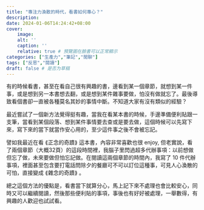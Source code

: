 ```yaml
---
title: "專注力渙散的時代，看書如何專心？"
description: 
date: 2024-01-06T14:24:42+08:00
cover:
    image:
    alt: ''
    caption: ''
    relative: true # 預覽圖在臉書可以正常顯示
categories: ["生產力","筆記","閒聊"]
tags: ["反思","閱讀"]
draft: false # 是否为草稿
---
```


有的時候看書，甚至在看自己很有興趣的書，邊看到某一個章節，就想到某一件事，或是想到另一本書想去翻，或是想到某件雜事要做，怕沒有做就忘了。最後導致看個書卻一直被各種莫名其妙的事情中斷。不知道大家有沒有類似的經驗？

最近嘗試了一個新方法覺得挺有趣，當我在看某本書的時候，手邊準備便利貼跟一支筆，當看到某個段落、想到某件事情要去查或是要去做，這個時候可以先寫下來，寫下來的當下就當作安心用的，至少這件事之後不會被忘記。

譬如我最近在看 ⟪正念的奇蹟⟫ 這本書，內容非常喜歡也很 enjoy, 但老實說，看了兩個章節（大概32頁）的這段時間裡，我腦子里閃過超多代辦事項：以前想做但忘了做，未來要做但怕忘記做。在閱讀這兩個章節的時間內，我寫了 10 件代辦事項，裡面甚至包含要打電話問除夕的餐廳可不可以訂位這種事，可見人心渙散的可怕，直接變成 ⟪雜念的奇蹟⟫ 。

總之這個方法的優點是，看書當下就算分心，馬上記下來不處理也會比較安心，同時又可以繼續閱讀，然後那些便利貼的事項，事後也有好好被處理，一舉數得，有興趣的人歡迎也試試看。
